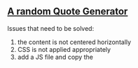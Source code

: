## [A random Quote Generator](https://christina11010.github.io/a_bootstrap_random_quote_generator/)
Issues that need to be solved: 
1. the content is not centered horizontally 
2. CSS is not applied appropriately 
3. add a JS file and copy the <script> tag there
4. reorder the files so the js file shows up at the top
